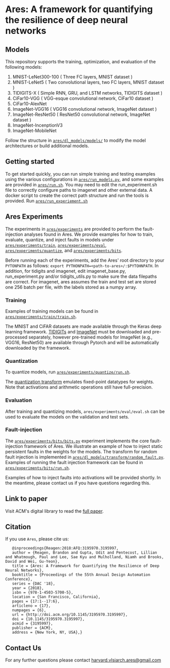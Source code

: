 # Ares: A framework for quantifying the resilience of deep neural networks

## Models
This repository supports the training, optimization, and evaluation of the following models:

1. MNIST-LeNet300-100 ( Three FC layers, MNIST dataset                         )
2. MNIST-LeNet5       ( Two convolutional layers, two FC layers, MNIST dataset )
3. TIDIGITS-X         ( Simple RNN, GRU, and LSTM networks, TIDIGITS dataset   )
4. CiFar10-VGG        ( VGG-esque convolutional network, CiFar10 dataset       )
5. CiFar10-AlexNet
6. ImageNet-VGG16     ( VGG16 convolutional network, ImageNet dataset          )
7. ImageNet-ResNet50  ( ResNet50 convolutional network, ImageNet dataset       )
8. ImageNet-IncenptionV3
9. ImageNet-MobileNet

Follow the structure in [`ares/dl_models/models/`](./dl_models/models/) to modify the model architectures or build additional models.

## Getting started
To get started quickly, you can run simple training and testing examples using the various configurations in [`ares/run_models.py`](./run_models.py), and some examples are provided in [`ares/run.sh`](./run.sh).
You may need to edit the run_experiment.sh file to correctly configure paths to imagenet and other external data.
A docker script to create the correct path structure and run the tools is provided. Run [`ares/run_experiement.sh`](./run_experiment.sh)

## Ares Experiments
The experiments in [`ares/experiments`](./experiments) are provided to perform the fault-injection analyses found in Ares.
We provide examples for how to train, evaluate, quantize, and inject faults in models under [`ares/experiments/train`](./experiments/train), [`ares/experiments/eval`](./experiments/evaluate), [`ares/experiments/quantize`](./experiments/quantize), and [`ares/experiments/bits`](./experiments/bits).

Before running each of the experiments, add the Ares' root directory to your `PYTONPATH` as follows: `export PYTHONPATH=<path-to-ares>/:$PYTOHNPATH`.
In addition, for tidigits and imagenet, edit imagenet_base.py, run_experiment.py and/or tidigits_utils.py to make sure the data filepaths are correct. For imagenet, ares assumes the train and test set are stored one 256 batch per file, with the labels stored as a numpy array.

### Training
Examples of training models can be found in [`ares/experiments/train/train.sh`](./experiments/train/train.sh).

The MNIST and CiFAR datasets are made available through the Keras deep learning framework.
[TIDIGITs](https://catalog.ldc.upenn.edu/ldc93s10) and [ImageNet](http://www.image-net.org/) must be downloaded and pre-processed separately, however pre-trained models for ImageNet (e.g., VGG16, ResNet50) are available through Pytorch and will be automatically downloaded by the framework.

### Quantization
To quantize models, run [`ares/experiments/quantize/run.sh`](./experiments/quantize/run.sh).

The [quantization transform](./dl_models/transform/quantize.py) emulates fixed-point datatypes for weights. Note that activations and arithmetic operations still have full-precision.

### Evaluation
After training and quantizing models, `ares/experiments/eval/eval.sh` can be used to evaluate the models on the validation and test sets.

### Fault-injection
The [`ares/experiments/bits/bits.py`](./experiments/bits/bits.py) experiment implements the core fault-injection framework of Ares.
We illustrate an example of how to inject static persistent faults in the weights for the models.
The transform for random fault injection is implemented in [`ares/dl_models/transform/random_fault.py`](./dl_models/transform/random_fault.py).
Examples of running the fault injection framework can be found in [`ares/experiments/bits/run.sh`](./experiments/bits/run.sh).

Examples of how to inject faults into activations will be provided shortly. 
In the meantime, please contact us if you have questions regarding this. 

## Link to paper
Visit ACM's digital library to read the [full paper](https://dl.acm.org/citation.cfm?id=3195997).

## Citation
If you use `Ares`, please cite us:
```
   @inproceedings{Reagen:2018:AFQ:3195970.3195997,
   author = {Reagen, Brandon and Gupta, Udit and Pentecost, Lillian and Whatmough, Paul and Lee, Sae Kyu and Mulholland, Niamh and Brooks, David and Wei, Gu-Yeon},
   title = {Ares: A Framework for Quantifying the Resilience of Deep Neural Networks},
   booktitle = {Proceedings of the 55th Annual Design Automation Conference},
   series = {DAC '18},
   year = {2018},
   isbn = {978-1-4503-5700-5},
   location = {San Francisco, California},
   pages = {17:1--17:6},
   articleno = {17},
   numpages = {6},
   url = {http://doi.acm.org/10.1145/3195970.3195997},
   doi = {10.1145/3195970.3195997},
   acmid = {3195997},
   publisher = {ACM},
   address = {New York, NY, USA},}
   ```

## Contact Us
For any further questions please contact <harvard.vlsiarch.ares@gmail.com>
